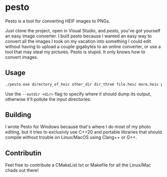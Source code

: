 # pesto
Pesto is a tool for converting HEIF images to PNGs.

Just clone the project, open in Visual Studio, and *pesto*, you've got yourself an easy image converter. I built pesto because I wanted an easy way to convert all the images I 
took on my vacation into something I could edit without having to upload a couple gigabytes to an online converter, or use a tool that may steal my pictures. Pesto is stupid. It only knows 
how to convert images. 

## Usage
```sh
./pesto.exe directory_of_heic other_dir dir_three file.heic more.heic put_as_many_dirs_or_files_as_you_want_for_args.heif
```
Use the `--outdir <dir>` flag to specify where it should dump its output, otherwise it'll pollute the input directories.

## Building
I wrote Pesto for Windows because that's where I do most of my photo editing, but it tries to exclusivly use C++20 and portable libraries that should compile without trouble on Linux/MacOS using 
Clang++ or G++. 

## Contributin
Feel free to contribute a CMakeList.txt or Makefile for all the Linux/Mac chads out there!
